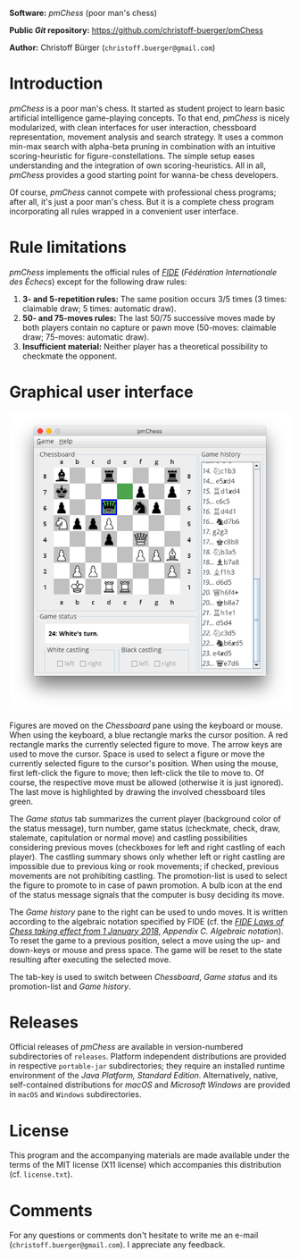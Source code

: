 **Software:** _pmChess_ (poor man's chess)

**Public _Git_ repository:** https://github.com/christoff-buerger/pmChess

**Author:** Christoff Bürger (`christoff.buerger@gmail.com`)

# Introduction

_pmChess_ is a poor man's chess. It started as student project to learn basic artificial intelligence game-playing concepts. To that end, _pmChess_ is nicely modularized, with clean interfaces for user interaction, chessboard representation, movement analysis and search strategy. It uses a common min-max search with alpha-beta pruning in combination with an intuitive scoring-heuristic for figure-constellations. The simple setup eases understanding and the integration of own scoring-heuristics. All in all, _pmChess_ provides a good starting point for wanna-be chess developers.

Of course, _pmChess_ cannot compete with professional chess programs; after all, it's just a poor man's chess. But it is a complete chess program incorporating all rules wrapped in a convenient user interface.

# Rule limitations

_pmChess_ implements the official rules of [_FIDE_](https://www.fide.com/) (_Fédération Internationale des Échecs_) except for the following draw rules:
 1. **3- and 5-repetition rules:** The same position occurs 3/5 times (3 times: claimable draw; 5 times: automatic draw).
 2. **50- and 75-moves rules:** The last 50/75 successive moves made by both players contain no capture or pawn move (50-moves: claimable draw; 75-moves: automatic draw).
 3. **Insufficient material:** Neither player has a theoretical possibility to checkmate the opponent.

# Graphical user interface

![pmChess screenshot](releases/version-2.0.0/screenshot.png)

Figures are moved on the _Chessboard_ pane using the keyboard or mouse. When using the keyboard, a blue rectangle marks the cursor position. A red rectangle marks the currently selected figure to move. The arrow keys are used to move the cursor. Space is used to select a figure or move the currently selected figure to the cursor's position. When using the mouse, first left-click the figure to move; then left-click the tile to move to. Of course, the respective move must be allowed (otherwise it is just ignored). The last move is highlighted by drawing the involved chessboard tiles green.

The _Game status_ tab summarizes the current player (background color of the status message), turn number, game status (checkmate, check, draw, stalemate, capitulation or normal move) and castling possibilities considering previous moves (checkboxes for left and right castling of each player). The castling summary shows only whether left or right castling are impossible due to previous king or rook movements; if checked, previous movements are not prohibiting castling. The promotion-list is used to select the figure to promote to in case of pawn promotion. A bulb icon at the end of the status message signals that the computer is busy deciding its move.

The _Game history_ pane to the right can be used to undo moves. It is written according to the algebraic notation specified by FIDE (cf. the [_FIDE Laws of Chess taking effect from 1 January 2018_](https://handbook.fide.com/chapter/E012018), _Appendix C. Algebraic notation_). To reset the game to a previous position, select a move using the up- and down-keys or mouse and press space. The game will be reset to the state resulting after executing the selected move.

The tab-key is used to switch between _Chessboard_, _Game status_ and its promotion-list and _Game history_.

# Releases

Official releases of _pmChess_ are available in version-numbered subdirectories of `releases`. Platform independent distributions are provided in respective `portable-jar` subdirectories; they require an installed runtime environment of the _Java Platform, Standard Edition_. Alternatively, native, self-contained distributions for _macOS_ and _Microsoft Windows_ are provided in `macOS` and `Windows` subdirectories.

# License

This program and the accompanying materials are made available under the terms of the MIT license (X11 license) which accompanies this distribution (cf. `license.txt`).

# Comments

For any questions or comments don't hesitate to write me an e-mail (`christoff.buerger@gmail.com`). I appreciate any feedback.
